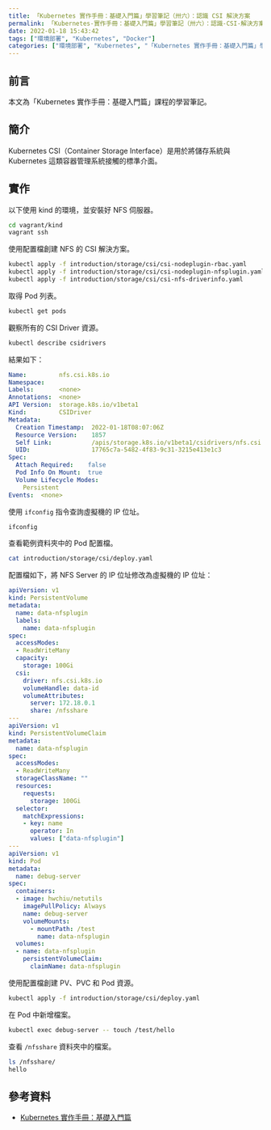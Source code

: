 ```yaml
---
title: 「Kubernetes 實作手冊：基礎入門篇」學習筆記（卅六）：認識 CSI 解決方案
permalink: 「Kubernetes-實作手冊：基礎入門篇」學習筆記（卅六）：認識-CSI-解決方案
date: 2022-01-18 15:43:42
tags: ["環境部署", "Kubernetes", "Docker"]
categories: ["環境部署", "Kubernetes", "「Kubernetes 實作手冊：基礎入門篇」學習筆記"]
---
```


## 前言

本文為「Kubernetes 實作手冊：基礎入門篇」課程的學習筆記。

## 簡介

Kubernetes CSI（Container Storage Interface）是用於將儲存系統與 Kubernetes 這類容器管理系統接觸的標準介面。

## 實作

以下使用 kind 的環境，並安裝好 NFS 伺服器。

```BASH
cd vagrant/kind
vagrant ssh
```

使用配置檔創建 NFS 的 CSI 解決方案。

```BASH
kubectl apply -f introduction/storage/csi/csi-nodeplugin-rbac.yaml
kubectl apply -f introduction/storage/csi/csi-nodeplugin-nfsplugin.yaml
kubectl apply -f introduction/storage/csi/csi-nfs-driverinfo.yaml
```

取得 Pod 列表。

```BASH
kubectl get pods
```

觀察所有的 CSI Driver 資源。

```BASH
kubectl describe csidrivers
```

結果如下：

```YAML
Name:         nfs.csi.k8s.io
Namespace:
Labels:       <none>
Annotations:  <none>
API Version:  storage.k8s.io/v1beta1
Kind:         CSIDriver
Metadata:
  Creation Timestamp:  2022-01-18T08:07:06Z
  Resource Version:    1857
  Self Link:           /apis/storage.k8s.io/v1beta1/csidrivers/nfs.csi.k8s.io
  UID:                 17765c7a-5482-4f83-9c31-3215e413e1c3
Spec:
  Attach Required:    false
  Pod Info On Mount:  true
  Volume Lifecycle Modes:
    Persistent
Events:  <none>
```

使用 `ifconfig` 指令查詢虛擬機的 IP 位址。

```BASH
ifconfig
```

查看範例資料夾中的 Pod 配置檔。

```BASH
cat introduction/storage/csi/deploy.yaml
```

配置檔如下，將 NFS Server 的 IP 位址修改為虛擬機的 IP 位址：

```YAML
apiVersion: v1
kind: PersistentVolume
metadata:
  name: data-nfsplugin
  labels:
    name: data-nfsplugin
spec:
  accessModes:
  - ReadWriteMany
  capacity:
    storage: 100Gi
  csi:
    driver: nfs.csi.k8s.io
    volumeHandle: data-id
    volumeAttributes:
      server: 172.18.0.1
      share: /nfsshare
---
apiVersion: v1
kind: PersistentVolumeClaim
metadata:
  name: data-nfsplugin
spec:
  accessModes:
  - ReadWriteMany
  storageClassName: ""
  resources:
    requests:
      storage: 100Gi
  selector:
    matchExpressions:
    - key: name
      operator: In
      values: ["data-nfsplugin"]
---
apiVersion: v1
kind: Pod
metadata:
  name: debug-server
spec:
  containers:
  - image: hwchiu/netutils
    imagePullPolicy: Always
    name: debug-server
    volumeMounts:
      - mountPath: /test
        name: data-nfsplugin
  volumes:
  - name: data-nfsplugin
    persistentVolumeClaim:
      claimName: data-nfsplugin
```

使用配置檔創建 PV、PVC 和 Pod 資源。

```BASH
kubectl apply -f introduction/storage/csi/deploy.yaml
```

在 Pod 中新增檔案。

```BASH
kubectl exec debug-server -- touch /test/hello
```

查看 `/nfsshare` 資料夾中的檔案。

```BASH
ls /nfsshare/
hello
```

## 參考資料

- [Kubernetes 實作手冊：基礎入門篇](https://hiskio.com/courses/349/about)
